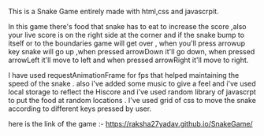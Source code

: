 This is a Snake Game entirely made with html,css and javascrpit.

In this game there's food that snake has to eat to increase the score ,also your live score is on the right side at the corner and if the snake bump to itself or to the boundaries game will get over , when you'll press arrowup key snake will go up ,when pressed arrowDown it'll go down, when pressed arrowLeft it'll move to left and when pressed arrowRight it'll move to right.

I have used requestAnimationFrame for fps that helped maintaining the speed of the snake . also i've added some music to give a feel and i've used local storage to reflect the Hiscore and i've used random library of javascrpt to put the food at random locations . I've used grid of css to move the snake according to different keys pressed by user. 

here is the link of the game :- https://raksha27yadav.github.io/SnakeGame/
